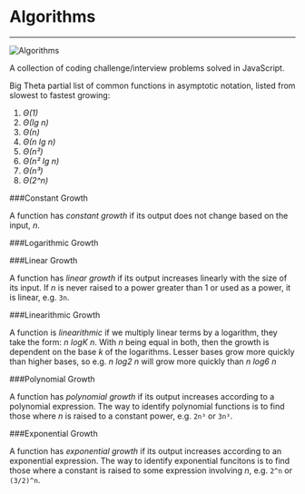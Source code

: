 # Algorithms
----------------

![Algorithms](http://i.giphy.com/eUo2LyzAqeddS.gif)

A collection of coding challenge/interview problems solved in JavaScript.

Big Theta partial list of common functions in asymptotic notation, listed from slowest to fastest growing:

1. *Θ(1)*
2. *Θ(lg n)*
3. *Θ(n)*
4. *Θ(n lg n)*
5. *Θ(n²)*
6. *Θ(n²​​ lg n)*
7. *Θ(n³)*
8. *Θ(2^n)*

###Constant Growth

A function has *constant growth* if its output does not change based on the input, *n*.

###Logarithmic Growth

###Linear Growth

A function has *linear growth* if its output increases linearly with the size of its input. If *n* is never raised to a power greater than 1 or used as a power, it is linear, e.g. `3n`.

###Linearithmic Growth

A function is *linearithmic* if we multiply linear terms by a logarithm, they take the form: *n logK n*. With *n* being equal in both, then the growth is dependent on the base *k* of the logarithms. Lesser bases grow more quickly than higher bases, so e.g. *n log2 n* will grow more quickly than *n log6 n*

###Polynomial Growth

A function has *polynomial growth* if its output increases according to a polynomial expression. The way to identify polynomial functions is to find those where *n* is raised to a constant power, e.g. `2n³` or `3n³`.

###Exponential Growth

A function has *exponential growth* if its output increases according to an exponential expression. The way to identify exponential funcitons is to find those where a constant is raised to some expression involving *n*, e.g. `2^n` or `(3/2)^n`.
